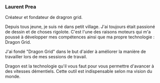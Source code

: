 ### Laurent Prea

Créateur et fondateur de dragron grid.

Depuis tous jeune, je suis né dans petit village. J'ai toujours était passioné de dessin et de choses rigolote. C'est l'une des raisons moteurs qui m'a poussé à développer mes compétences ainsi que ma propre technologie : Dragon Grid.

J'ai fondé "Dragon Grid" dans le but d'aider à améliorer la manière de travailler lors de mes sessions de travail.

Dragon est la technologie qu'il vous faut pour vous permettre d'avancer à des vitesses démentiels. Cette outil est indispensable selon ma vision du monde.

